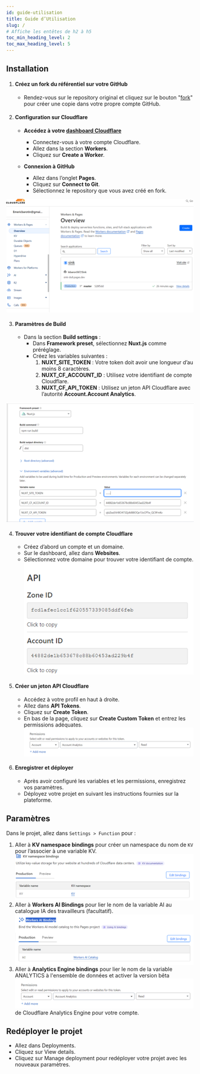 ```yaml
---
id: guide-utilisation
title: Guide d’Utilisation
slug: /
# Affiche les entêtes de h2 à h5
toc_min_heading_level: 2
toc_max_heading_level: 5
---
```


## **Installation**

1. #### **Créez un fork du référentiel sur votre GitHub**
   - Rendez-vous sur le repository original et cliquez sur le bouton "[fork](https://dash.cloudflare.com/ "lien github fork")" pour créer une copie dans votre propre compte GitHub.
   

2. #### **Configuration sur Cloudflare**
   - **Accédez à votre [dashboard Cloudflare](https://github.com/ccbikai/Sink/fork "lien github fork")**
     - Connectez-vous à votre compte Cloudflare.
     - Allez dans la section **Workers**.
     - Cliquez sur **Create a Worker**.
   
   - **Connexion à GitHub**
     - Allez dans l’onglet **Pages**.
     - Cliquez sur **Connect to Git**.
     - Sélectionnez le repository que vous avez créé en fork.

![montre le dashboard Cloudflare](./img/board.png)


3. #### **Paramètres de Build**
   - Dans la section **Build settings** :
     - Dans **Framework preset**, sélectionnez **Nuxt.js** comme préréglage.
     - Créez les variables suivantes :
       1. **NUXT_SITE_TOKEN** : Votre token doit avoir une longueur d’au moins 8 caractères.
       2. **NUXT_CF_ACCOUNT_ID** : Utilisez votre identifiant de compte Cloudflare.
       3. **NUXT_CF_API_TOKEN** : Utilisez un jeton API Cloudflare avec l’autorité **Account.Account Analytics**.

![montre la création du projet](.\img\variable.png)

4. #### **Trouver votre identifiant de compte Cloudflare**
   - Créez d’abord un compte et un domaine.
   - Sur le dashboard, allez dans **Websites**.
   - Sélectionnez votre domaine pour trouver votre identifiant de compte.
   ![montre l'endroit ou on trouve 'l'id du compte](.\img\apiAccount.png)


5. #### **Créer un jeton API Cloudflare**
   - Accédez à votre profil en haut à droite.
   - Allez dans **API Tokens**.
   - Cliquez sur **Create Token**.
   - En bas de la page, cliquez sur **Create Custom Token** et entrez les permissions adéquates.
   ![montre l'endroit de la création api](.\img\apiToken.png)


6. #### **Enregistrer et déployer**
   - Après avoir configuré les variables et les permissions, enregistrez vos paramètres.
   - Déployez votre projet en suivant les instructions fournies sur la plateforme.

## **Paramètres**

Dans le projet, allez dans `Settings > Function` pour :

1. Aller à **KV namespace bindings** pour créer un namespace du nom de `KV` pour l’associer à une variable KV.
![montre la configueKV namespace bindings](.\img\kv.png)
2. Aller à **Workers AI Bindings** pour lier le nom de la variable AI au catalogue IA des travailleurs (facultatif).
![montre la configue de Workers AI Bindings](.\img\workersAi.png)
3. Aller à **Analytics Engine bindings** pour lier le nom de la variable ANALYTICS à l'ensemble de données et activer la version bêta 
![montre la configue de Analytics Engine bindings](.\img\apiToken.png)de Cloudflare Analytics Engine pour votre compte.

## **Redéployer le projet**
   - Allez dans Deployments.
   - Cliquez sur View details.
   - Cliquez sur Manage deployment pour redéployer votre projet avec les nouveaux paramètres.

  

